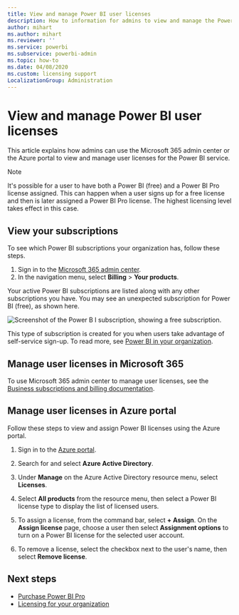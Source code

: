 ```yaml
---
title: View and manage Power BI user licenses
description: How to information for admins to view and manage the Power BI user licenses in their organization.
author: mihart
ms.author: mihart
ms.reviewer: ''
ms.service: powerbi
ms.subservice: powerbi-admin
ms.topic: how-to
ms.date: 04/08/2020
ms.custom: licensing support
LocalizationGroup: Administration
---
```

# View and manage Power BI user licenses

This article explains how admins can use the Microsoft 365 admin center or the Azure portal to view and manage user licenses for the Power BI service.

> [!NOTE]
>
>It's possible for a user to have both a Power BI (free) and a Power BI Pro license assigned. This can happen when a user signs up for a free license and then is later assigned a Power BI Pro license. The highest licensing level takes effect in this case.
>

## View your subscriptions

To see which Power BI subscriptions your organization has, follow these steps.

1. Sign in to the [Microsoft 365 admin center](https://admin.microsoft.com).
2. In the navigation menu, select **Billing** > **Your products**.

Your active Power BI subscriptions are listed along with any other subscriptions you have. You may see an unexpected subscription for Power BI (free), as shown here.

  ![Screenshot of the Power B I subscription, showing a free subscription.](media/service-admin-manage-licenses/power-bi-free-user-activated.png)

This type of subscription is created for you when users take advantage of self-service sign-up. To read more, see [Power BI in your organization](/microsoft-365/admin/misc/power-bi-in-your-organization).

## Manage user licenses in Microsoft 365

To use Microsoft 365 admin center to manage user licenses, see the [Business subscriptions and billing documentation](/microsoft-365/commerce/).

## Manage user licenses in Azure portal

Follow these steps to view and assign Power BI licenses using the Azure portal.

1. Sign in to the [Azure portal](https://portal.azure.com).

2. Search for and select **Azure Active Directory**.

3. Under **Manage** on the Azure Active Directory resource menu, select **Licenses**.

4. Select **All products** from the resource menu, then select a Power BI license type to display the list of licensed users.

5. To assign a license, from the command bar, select **+ Assign**. On the **Assign license** page, choose a user then select **Assignment options** to turn on a Power BI license for the selected user account.

6. To remove a license, select the checkbox next to the user's name, then select **Remove license**.

## Next steps

- [Purchase Power BI Pro](service-admin-purchasing-power-bi-pro.md)
- [Licensing for your organization](service-admin-licensing-organization.md)